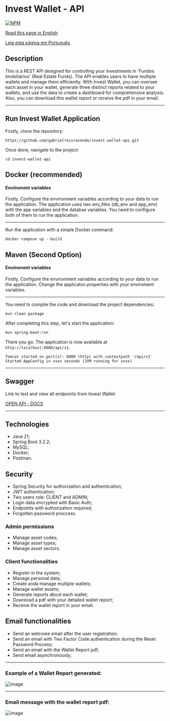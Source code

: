 # Invest Wallet - API
[![NPM](https://img.shields.io/npm/l/react)](https://github.com/gabrielreisresende/invest-wallet-api/blob/main/LICENSE)

[Read this page in English](https://github.com/gabrielreisresende/invest-wallet-api/blob/main/README.md) <br>

[Leia esta página em Português](https://github.com/gabrielreisresende/invest-wallet-api/blob/main/README-pt.md)

## Description
This is a REST API designed for controlling your investments in 'Fundos Imobiliários' (Real Estate Funds).
The API enables users to have multiple wallets and manage them efficiently.
With Invest Wallet, you can oversee each asset in your wallet,
generate three distinct reports related to your wallets, and use the data to create a dashboard for comprehensive analysis.
Also, you can download this wallet report or receive the pdf in your email.

--------------------------------------------------------------------------------------------------------------

## Run Invest Wallet Application

Firstly, clone the repository:

```
https://github.com/gabrielreisresende/invest-wallet-api.git
```

Once done, navigate to the project:

```
cd invest-wallet-api
```

## Docker (recommended)

#### Enviroment variables

Firstly, Configure the environment variables according to your data to run the application. The application uses two env_files (db_env and app_env) with the app variables and the databse variables. You need to configure both of them to run the application.

--------------------------------------------------------------------------------------------------------------

Run the application with a simple Docker command:

```
docker compose up --build
```

## Maven (Second Option)

#### Enviroment variables

Firstly, Configure the environment variables according to your data to run the application. Change the applicaton.properties with your enviroment variables.

--------------------------------------------------------------------------------------------------------------

You need to compile the code and download the project dependencies:

```
mvn clean package
```

After completing this step, let's start the application:

```
mvn spring-boot:run
```

There you go. The application is now available at `http://localhost:8080/api/v1`.

```
Tomcat started on port(s): 8080 (http) with contextpath '/api/v1'
Started AppConfig in xxxx seconds (JVM running for xxxx)
```

--------------------------------------------------------------------------------------------------------------

## Swagger
Link to test and view all endpoints from Invest Wallet:

[OPEN API - DOCS](http://localhost:8080/api/v1/swagger-ui/index.html#/)

--------------------------------------------------------------------------------------------------------------

## Technologies
- Java 21;
- Spring Boot 3.2.2;
- MySQL;
- Docker;
- Postman.

## Security
- Spring Security for authorization and authentication;
- JWT authentication;
- Two users role: CLIENT and ADMIN;
- Login data encrypted with Basic Auth;
- Endpoints with authorization required;
- Forgotten password proccess.

### Admin permissions
- Manage asset codes;
- Manage asset types;
- Manage asset sectors.

### Client functionalities
- Register in the system;
- Manage personal data;
- Create anda manage multiple wallets;
- Manage wallet assets;
- Generate reports about each wallet;
- Download a pdf with your detailed wallet report;
- Receive the wallet report in your email.

## Email functionalities
- Send an welcome email after the user registration;
- Send an email with Two Factor Code authentication during the Reset Password Process;
- Send an email with the Wallet Report pdf;
- Send email asynchronously;
--------------------------------------------------------------------------------------------------------------
### Example of a Wallet Report generated:
![image](https://github.com/gabrielreisresende/invest-wallet-api/assets/123999571/0550b570-25e4-4593-8c89-6be7768d1a36)

--------------------------------------------------------------------------------------------------------------
### Email message with the wallet report pdf:
![image](https://github.com/gabrielreisresende/invest-wallet-api/assets/123999571/bb3cdc59-c3e1-4ae3-8fbf-777d98bf530d)